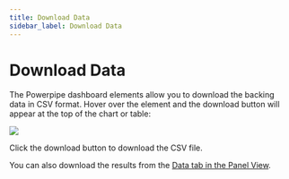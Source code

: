 ```yaml
---
title: Download Data
sidebar_label: Download Data
---
```


# Download Data

The Powerpipe dashboard elements allow you to download the backing data in CSV format. Hover over the element and the download button will appear at the top of the chart or table:   

![](/images/docs/cost_chart_with_expander.png)


Click the download button to download the CSV file.

You can also download the results from the [Data tab in the Panel View](/docs/run/dashboard/panel#data).